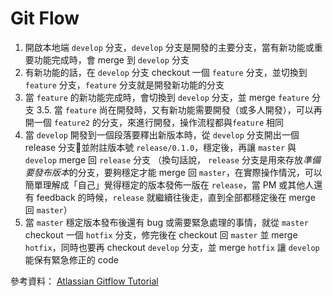 # Git Flow

1. 開啟本地端 `develop` 分支，`develop` 分支是開發的主要分支，當有新功能或重要功能完成時，會 merge 到 `develop` 分支
2. 有新功能的話，在 `develop` 分支 checkout 一個 `feature` 分支，並切換到 `feature` 分支，`feature` 分支就是開發新功能的分支
3. 當 `feature` 的新功能完成時，會切換到 `develop` 分支，並 merge  `feature` 分支
3.5. 當 `feature` 尚在開發時，又有新功能需要開發（或多人開發），可以再開一個 `feature2` 的分支，來進行開發，操作流程都與`feature` 相同
1. 當 `develop` 開發到一個段落要釋出新版本時，從 `develop` 分支開出一個 release 分支並附註版本號 `release/0.1.0`，穩定後，再讓 `master` 與 `develop` merge 回 `release` 分支 
（換句話說， `release` 分支是用來存放*準備要發布版本*的分支，要夠穩定才能 merge 回 `master`，在實際操作情況，可以簡單理解成「自己」覺得穩定的版本發佈一版在 `release`，當 PM 或其他人還有 feedback 的時候，`release` 就繼續往後走，直到全部都穩定後在 merge 回 `master`）
5. 當 `master` 穩定版本發布後還有 bug 或需要緊急處理的事情，就從 `master` checkout 一個 `hotfix` 分支，修完後在 checkout 回 `master` 並 merge `hotfix`，同時也要再 checkout `develop` 分支，並 merge `hotfix` 讓 `develop` 能保有緊急修正的 code

參考資料： [Atlassian Gitflow Tutorial](https://www.atlassian.com/git/tutorials/comparing-workflows/gitflow-workflow)
